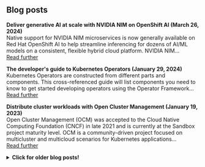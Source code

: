 ## Blog posts

**Deliver generative AI at scale with NVIDIA NIM on OpenShift AI (March 26, 2024)**
<br/>
Native support for NVIDIA NIM microservices is now generally available on Red Hat OpenShift AI to help streamline inferencing for dozens of AI/ML models on a consistent, flexible hybrid cloud platform. NVIDIA NIM...
<br/>
[Read further][nim-openshiftai]

**The developer's guide to Kubernetes Operators (January 29, 2024)**
<br/>
Kubernetes Operators are constructed from different parts and components. This cross-referenced guide will list components you need to know to get started developing operators using the Operator Framework...
<br/>
[Read further][dev-operators]

**Distribute cluster workloads with Open Cluster Management (January 19, 2023)**
<br/>
Open Cluster Management (OCM) was accepted to the Cloud Native Computing Foundation (CNCF) in late 2021 and is currently at the Sandbox project maturity level. OCM is a community-driven project focused on multicluster and multicloud scenarios for Kubernetes applications...
<br/>
[Read further][workloads-ocm]

<details>
<summary><strong>Click for older blog posts!</strong></summary>
<br/>

**Prevent overload with remote kind clusters (January 16, 2023)**
<br/>
Kubernetes can require a lot of resources, which can overload a developer's laptop. This article shows you how to use a set of tools—including kind, kubeconfig, and Podman or Docker—to spread your files around remote systems in support of your local development work....
<br/>
[Read further][kind-multi]

**Protect secrets in Git with the clean/smudge filter (February 2, 2022)**
<br/>
When working on public Git repositories, you need to pay close attention so that you don't accidentally push secret information such as tokens, private server addresses, personal email addresses, and the like. One of the tools that can help you is Git's clean/smudge filter....
<br/>
[Read further][git-secrets]

**Testing Java with JUnit Pioneer (May 24, 2021)**
<br/>
Browsing a project's test cases is a common approach to better understanding the codebase. Making our tests readable has a tremendous impact on this approach's feasibility. For that, JUnit Pioneer is a mandatory tool in your toolset...
<br/>
[Read further][junit-pioneer]

**Property-Based Matrix Testing in Java (April 13, 2021)**
<br/>
I've used a common approach for property-based matrix testing in Java. Using JUnit's ParameterizedTest and a MethodSource annotations to point to a method as an argument supplier that spits out a stream representing a matrix...
<br/>
[Read further][property-testing]


**Migrating to Java Platform Module System (January 12, 2021)**
<br/>
This tutorial presents a complex scenario of migrating a non-modular project to JPMS. Inspired by a scenario I previously faced where one of my transitive dependencies was inaccessible (and not required)...
<br/>
[Read further][jpms-migration]

**Dependency Injection in Java is easy Part 3: Spring Context (August 14, 2020)**
<br/>
This post is part of a multiple-part tutorial. As the heading suggests, this part will focus on Dependency Injection using Spring Context...
<br/>
[Read further][java-di-3]

**Dependency Injection in Java is easy Part 2: Google Guice (August 9, 2020)**
<br/>
This post is part of a multiple-part tutorial. As the heading suggests, this part will focus on Dependency Injection using Google Guice...
<br/>
[Read further][java-di-2]

**Dependency Injection in Java is easy Part 1: A Design Pattern (August 8, 2020)**
<br/>
This is part of a multiple-part tutorial. This first part will explain the concept of Dependency Injection, a design pattern used for achieving Inversion of Control by writing loosely coupled code...
<br/>
[Read further][java-di-1]

**Combining Groovy and Java (August 6, 2020)**
<br/>
Combining Groovy scripts in our Java-based code is easy with Maven...
<br/>
[Read further][groovy-java]

**Alexa Skills Testing with Java (February 21, 2021)**
<br/>
This tutorial will help you write automated test cases for Alexa skills written in Java. Using real-life JSON requests and verifying multi-turn interactions without deploying or hosting the skill...
<br/>
[Read further][alexa-skill-testing]

**My Ultimate Development Container Image (August 14, 2020)**
<br/>
Using VSCode's Remote Development Feature, we can remotely develop on another station using SSH or WSL. But my favorite feature is using Containers. We can potentially create isolated development...
Using VSCode's Remote Development Feature, we can remotely develop on another station using SSH or WSL. But my favorite feature is using Containers. We can potentially create isolated development...
<br/>
[Read further][dev-dockerfile]

**Experimenting with RobotFramework and Selenium (August 6, 2020)**
<br/>
This is an example C# WebApp tested using Selenium browser automation with Nunit testing framework for unit tests and Robot Framework automation framework for acceptance tests...
<br/>
[Read further][rf-selenium]

</details>

[alexa-skill-testing]: https://dev.to/tomerfi/alexa-skills-testing-4pfd
[dev-dockerfile]: https://dev.to/tomerfi/my-ultimate-development-dockerfile-4hg1
[dev-operators]: https://developers.redhat.com/articles/2024/01/29/developers-guide-kubernetes-operators
[git-secrets]: https://developers.redhat.com/articles/2022/02/02/protect-secrets-git-cleansmudge-filter
[groovy-java]: https://dev.to/tomerfi/groovying-with-java-59hp
[java-di-1]: https://dev.to/tomerfi/dependency-injection-in-java-is-easy-part-1-a-mear-design-pattern-2l8
[java-di-2]: https://dev.to/tomerfi/dependency-injection-in-java-is-easy-part-2-leveraging-with-google-guice-6i4
[java-di-3]: https://dev.to/tomerfi/dependency-injection-in-java-is-easy-part-3-leveraging-with-spring-context-gcc
[jpms-migration]: https://dev.to/tomerfi/jpms-migration-playground-a94
[junit-pioneer]: https://dev.to/tomerfi/junit-pioneer-frontiers-pushed-3jh7
[kind-multi]: https://developers.redhat.com/articles/2023/01/16/how-prevent-computer-overload-remote-kind-clusters
[nim-openshiftai]: https://developers.redhat.com/articles/2025/03/26/generative-ai-nvidia-nim-openshift-ai
[property-testing]: https://dev.to/tomerfi/property-based-matrix-testing-in-java-47p4
[rf-selenium]: https://dev.to/tomerfi/experimenting-with-robotframework-and-selenium-4jgc
[workloads-ocm]: https://developers.redhat.com/articles/2023/01/19/how-distribute-workloads-using-open-cluster-management
